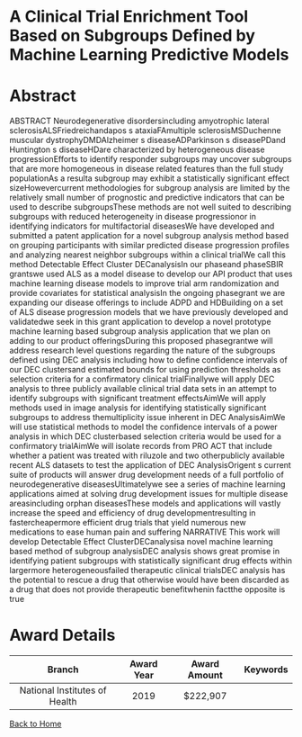 
A Clinical Trial Enrichment Tool Based on Subgroups Defined by Machine Learning Predictive Models
=================================================================================================

# Abstract


ABSTRACT Neurodegenerative disordersincluding amyotrophic lateral sclerosisALSFriedreichandapos s ataxiaFAmultiple sclerosisMSDuchenne muscular dystrophyDMDAlzheimer s diseaseADParkinson s diseasePDand Huntington s diseaseHDare characterized by heterogeneous disease progressionEfforts to identify responder subgroups may uncover subgroups that are more homogeneous in disease related features than the full study populationAs a resulta subgroup may exhibit a statistically significant effect sizeHowevercurrent methodologies for subgroup analysis are limited by the relatively small number of prognostic and predictive indicators that can be used to describe subgroupsThese methods are not well suited to describing subgroups with reduced heterogeneity in disease progressionor in identifying indicators for multifactorial diseasesWe have developed and submitted a patent application for a novel subgroup analysis method based on grouping participants with similar predicted disease progression profiles and analyzing nearest neighbor subgroups within a clinical trialWe call this method Detectable Effect Cluster DECanalysisIn our phaseand phaseSBIR grantswe used ALS as a model disease to develop our API product that uses machine learning disease models to improve trial arm randomization and provide covariates for statistical analysisIn the ongoing phasegrant we are expanding our disease offerings to include ADPD and HDBuilding on a set of ALS disease progression models that we have previously developed and validatedwe seek in this grant application to develop a novel prototype machine learning based subgroup analysis application that we plan on adding to our product offeringsDuring this proposed phasegrantwe will address research level questions regarding the nature of the subgroups defined using DEC analysis including how to define confidence intervals of our DEC clustersand estimated bounds for using prediction thresholds as selection criteria for a confirmatory clinical trialFinallywe will apply DEC analysis to three publicly available clinical trial data sets in an attempt to identify subgroups with significant treatment effectsAimWe will apply methods used in image analysis for identifying statistically significant subgroups to address themultiplicity issue inherent in DEC AnalysisAimWe will use statistical methods to model the confidence intervals of a power analysis in which DEC clusterbased selection criteria would be used for a confirmatory trialAimWe will isolate records from PRO ACT that include whether a patient was treated with riluzole and two otherpublicly available recent ALS datasets to test the application of DEC AnalysisOrigent s current suite of products will answer drug development needs of a full portfolio of neurodegenerative diseasesUltimatelywe see a series of machine learning applications aimed at solving drug development issues for multiple disease areasincluding orphan diseasesThese models and applications will vastly increase the speed and efficiency of drug developmentresulting in fastercheapermore efficient drug trials that yield numerous new medications to ease human pain and suffering NARRATIVE This work will develop Detectable Effect ClusterDECanalysisa novel machine learning based method of subgroup analysisDEC analysis shows great promise in identifying patient subgroups with statistically significant drug effects within largermore heterogeneousfailed therapeutic clinical trialsDEC analysis has the potential to rescue a drug that otherwise would have been discarded as a drug that does not provide therapeutic benefitwhenin factthe opposite is true  

# Award Details

|Branch|Award Year|Award Amount|Keywords|
| :---: | :---: | :---: | :---: |
|National Institutes of Health|2019|$222,907||
  
  


[Back to Home](https://github.com/chrischow/dod_sbir_awards/Reports/JH/#2474)
